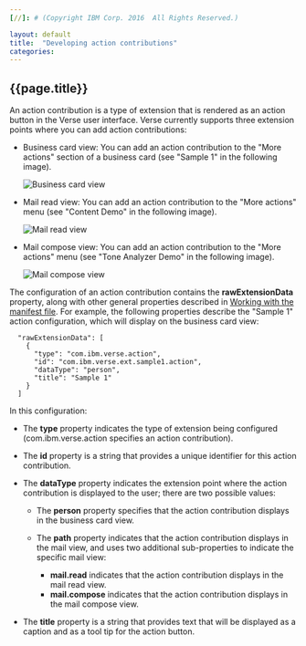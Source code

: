 ```yaml
---
[//]: # (Copyright IBM Corp. 2016  All Rights Reserved.)

layout: default
title:  "Developing action contributions"
categories:
---
```


## {{page.title}}  


An action contribution is a type of extension that is rendered as an action button in the Verse user interface. Verse currently supports three extension points where you can add action contributions:

* Business card view: You can add an action contribution to the "More actions" section of a business card (see "Sample 1" in the following image).

    ![Business card view]({{site.baseurl}}/tutorials/img/bizcard_action.png "business card view")   

* Mail read view: You can add an action contribution to the "More actions" menu (see "Content Demo" in the following image).

    ![Mail read view]({{site.baseurl}}/tutorials/img/mailreadview.png "mail read view")   

* Mail compose view:  You can add an action contribution to the "More actions" menu (see "Tone Analyzer Demo" in the following image).

    ![Mail compose view]({{site.baseurl}}/tutorials/img/mailcomposeview.png "mail compose view")   

The configuration of an action contribution contains the __rawExtensionData__ property, along with other general properties described in [Working with the manifest file][1]. For example, the following properties describe the "Sample 1" action configuration, which will display on the business card view:

```
  "rawExtensionData": [
    {
      "type": "com.ibm.verse.action",
      "id": "com.ibm.verse.ext.sample1.action",
      "dataType": "person",
      "title": "Sample 1"
    }
  ]
```

In this configuration:

* The __type__ property indicates the type of extension being configured (com.ibm.verse.action specifies an action contribution).

* The __id__ property is a string that provides a unique identifier for this action contribution.

* The __dataType__ property indicates the extension point where the action contribution is displayed to the user; there are two possible values:

    * The __person__ property specifies that the action contribution displays in the business card view.

    * The __path__ property indicates that the action contribution displays in the mail view, and uses two additional sub-properties to indicate the specific mail view:

        * __mail.read__ indicates that the action contribution displays in the mail read view.
        * __mail.compose__ indicates that the action contribution displays in the mail compose view.

* The __title__ property is a string that provides text that will be displayed as a caption and as a tool tip for the action button.





[1]: {{site.baseurl}}/tutorials/ext-manifest.html

